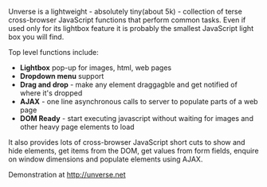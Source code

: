 Unverse is a lightweight - absolutely tiny(about 5k) - collection of terse cross-browser JavaScript functions that perform common tasks. Even if used only for its lightbox feature it is probably the smallest JavaScript light box you will find.

Top level functions include:
  * **Lightbox** pop-up for images, html, web pages
  * **Dropdown menu** support
  * **Drag and drop** - make any element draggagble and get notified of where it's dropped
  * **AJAX** - one line asynchronous calls to server to populate parts of a web page
  * **DOM Ready** - start executing javascript without waiting for images and other heavy page elements to load

It also provides lots of cross-browser JavaScript short cuts to show and hide elements, get items from the DOM, get values from form fields, enquire on window dimensions and populate elements using AJAX.

Demonstration at http://unverse.net